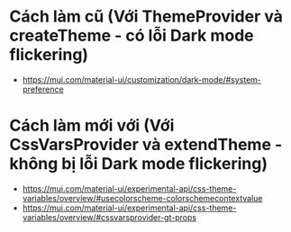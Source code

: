 # Cách làm cũ (Với ThemeProvider và createTheme - có lỗi Dark mode flickering)
- https://mui.com/material-ui/customization/dark-mode/#system-preference
# Cách làm mới với (Với CssVarsProvider và extendTheme - không bị  lỗi Dark mode flickering)
- https://mui.com/material-ui/experimental-api/css-theme-variables/overview/#usecolorscheme-colorschemecontextvalue
- https://mui.com/material-ui/experimental-api/css-theme-variables/overview/#cssvarsprovider-gt-props